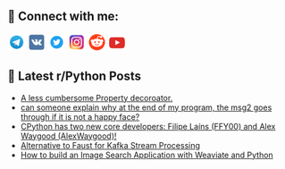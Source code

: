 ## 🔎 Connect with me:
[<img src="https://github.com/bullbesh/bullbesh/blob/main/images/Telegram.png" width="32" height="32" />](https://t.me/bullbesh)
[<img src="https://github.com/bullbesh/bullbesh/blob/main/images/VK.png" width="32" height="32" />](https://vk.com/bullbesh)
[<img src="https://github.com/bullbesh/bullbesh/blob/main/images/Twitter.png" width="32" height="32" />](https://twitter.com/bullbesh1)
[<img src="https://github.com/bullbesh/bullbesh/blob/main/images/Instagram.png" width="32" height="32" />](https://www.instagram.com/bullbesh)
[<img src="https://github.com/bullbesh/bullbesh/blob/main/images/Reddit.png" width="32" height="32" />](https://www.reddit.com/user/bullbesh)
[<img src="https://github.com/bullbesh/bullbesh/blob/main/images/YouTube.png" width="32" height="32" />](https://www.youtube.com/channel/UCtfjRs6uzgq5mfm8S06WTcg)

## 📕 Latest r/Python Posts
<!-- BLOG-POST-LIST:START -->
- [A less cumbersome Property decoroator.](https://www.reddit.com/r/Python/comments/y7m12a/a_less_cumbersome_property_decoroator/)
- [can someone explain why at the end of my program, the msg2 goes through if it is not a happy face?](https://www.reddit.com/r/Python/comments/y7ky5y/can_someone_explain_why_at_the_end_of_my_program/)
- [CPython has two new core developers: Filipe Laíns &lpar;FFY00&rpar; and Alex Waygood &lpar;AlexWaygood&rpar;!](https://www.reddit.com/r/Python/comments/y7jsq7/cpython_has_two_new_core_developers_filipe_laíns/)
- [Alternative to Faust for Kafka Stream Processing](https://www.reddit.com/r/Python/comments/y7j7fb/alternative_to_faust_for_kafka_stream_processing/)
- [How to build an Image Search Application with Weaviate and Python](https://www.reddit.com/r/Python/comments/y7ix2n/how_to_build_an_image_search_application_with/)
<!-- BLOG-POST-LIST:END -->
